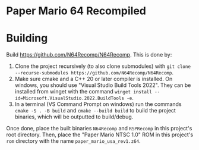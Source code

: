 # Paper Mario 64 Recompiled

# Building
Build https://github.com/N64Recomp/N64Recomp. This is done by:
1) Clone the project recursively (to also clone submodules) with `git clone --recurse-submodules https://github.com/N64Recomp/N64Recomp`.
2) Make sure cmake and a C++ 20 or later compiler is installed. On windows, you should use "Visual Studio Build Tools 2022". They can be installed from winget with the command `winget install --id=Microsoft.VisualStudio.2022.BuildTools -e`.
3) In a terminal (VS Command Prompt on windows) run the commands `cmake -S . -B build` and `cmake --build build` to build the project binaries, which will be outputted to build/debug.

Once done, place the built binaries `N64Recomp` and `RSPRecomp` in this project's root directory. Then, place the "Paper Mario NTSC 1.0" ROM in this project's `rom` directory with the name `paper_mario_usa_rev1.z64`.
